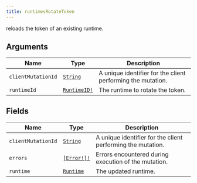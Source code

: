 ```yaml
---
title: runtimesRotateToken
---
```


reloads the token of an existing runtime.

## Arguments

| Name | Type | Description |
|------|------|-------------|
| `clientMutationId` | [`String`](../scalar/string.md) | A unique identifier for the client performing the mutation. |
| `runtimeId` | [`RuntimeID!`](../scalar/runtimeid.md) | The runtime to rotate the token. |

## Fields

| Name | Type | Description |
|------|------|-------------|
| `clientMutationId` | [`String`](../scalar/string.md) | A unique identifier for the client performing the mutation. |
| `errors` | [`[Error!]!`](../union/error.md) | Errors encountered during execution of the mutation. |
| `runtime` | [`Runtime`](../object/runtime.md) | The updated runtime. |
